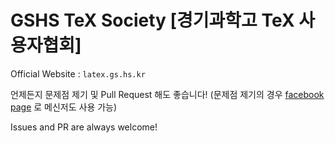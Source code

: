 ﻿# GSHS TeX Society [경기과학고 TeX 사용자협회]
Official Website : `latex.gs.hs.kr`

언제든지 문제점 제기 및 Pull Request 해도 좋습니다! (문제점 제기의 경우 [facebook page](https://www.facebook.com/gshstexsociety) 로 메신저도 사용 가능)

Issues and PR are always welcome! 
